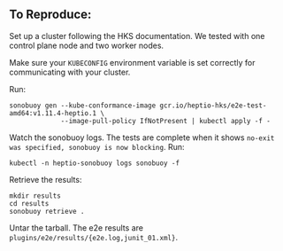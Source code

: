 ## To Reproduce:

Set up a cluster following the HKS documentation. We tested with one control plane node and two worker nodes.

Make sure your `KUBECONFIG` environment variable is set correctly for communicating with your cluster.

Run:

```
sonobuoy gen --kube-conformance-image gcr.io/heptio-hks/e2e-test-amd64:v1.11.4-heptio.1 \
             --image-pull-policy IfNotPresent | kubectl apply -f -
```

Watch the sonobuoy logs. The tests are complete when it shows `no-exit was specified, sonobuoy is now blocking`. Run:

```
kubectl -n heptio-sonobuoy logs sonobuoy -f
```

Retrieve the results:

```
mkdir results
cd results
sonobuoy retrieve .
```

Untar the tarball. The e2e results are `plugins/e2e/results/{e2e.log,junit_01.xml}`.
